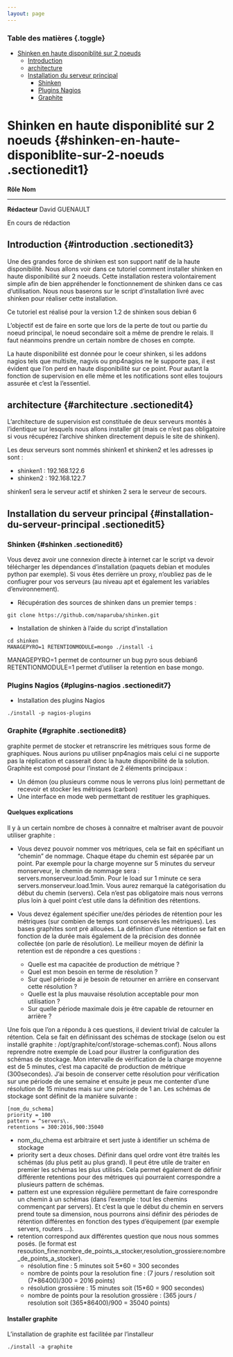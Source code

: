 ```yaml
---
layout: page
---
```


### Table des matières {.toggle}

-   [Shinken en haute disponiblité sur 2
    noeuds](shinken-ha-2noeuds.html#shinken-en-haute-disponiblite-sur-2-noeuds)
    -   [Introduction](shinken-ha-2noeuds.html#introduction)
    -   [architecture](shinken-ha-2noeuds.html#architecture)
    -   [Installation du serveur
        principal](shinken-ha-2noeuds.html#installation-du-serveur-principal)
        -   [Shinken](shinken-ha-2noeuds.html#shinken)
        -   [Plugins Nagios](shinken-ha-2noeuds.html#plugins-nagios)
        -   [Graphite](shinken-ha-2noeuds.html#graphite)

Shinken en haute disponiblité sur 2 noeuds {#shinken-en-haute-disponiblite-sur-2-noeuds .sectionedit1}
==========================================

  **Rôle**        **Nom**
  --------------- ----------------
  **Rédacteur**   David GUENAULT

En cours de rédaction

Introduction {#introduction .sectionedit3}
------------

Une des grandes force de shinken est son support natif de la haute
disponibilité. Nous allons voir dans ce tutoriel comment installer
shinken en haute disponibilité sur 2 noeuds. Cette installation restera
volontairement simple afin de bien appréhender le fonctionnement de
shinken dans ce cas d’utilisation. Nous nous baserons sur le script
d’installation livré avec shinken pour réaliser cette installation.

Ce tutoriel est réalisé pour la version 1.2 de shinken sous debian 6

L’objectif est de faire en sorte que lors de la perte de tout ou partie
du noeud principal, le noeud secondaire soit a même de prendre le
relais. Il faut néanmoins prendre un certain nombre de choses en compte.

La haute disponibilité est donnée pour le coeur shinken, si les addons
nagios tels que multisite, nagvis ou pnp4nagios ne le supporte pas, il
est évident que l’on perd en haute disponibilité sur ce point. Pour
autant la fonction de supervision en elle même et les notifications sont
elles toujours assurée et c’est la l’essentiel.

architecture {#architecture .sectionedit4}
------------

L’architecture de supervision est constituée de deux serveurs montés à
l’identique sur lesquels nous allons installer git (mais ce n’est pas
obligatoire si vous récupérez l’archive shinken directement depuis le
site de shinken).

Les deux serveurs sont nommés shinken1 et shinken2 et les adresses ip
sont :

-   shinken1 : 192.168.122.6
-   shinken2 : 192.168.122.7

shinken1 sera le serveur actif et shinken 2 sera le serveur de secours.

Installation du serveur principal {#installation-du-serveur-principal .sectionedit5}
---------------------------------

### Shinken {#shinken .sectionedit6}

Vous devez avoir une connexion directe à internet car le script va
devoir télécharger les dépendances d’installation (paquets debian et
modules python par exemple). Si vous êtes derrière un proxy, n’oubliez
pas de le confiugrer pour vos serveurs (au niveau apt et également les
variables d’environnement).

-   Récupération des sources de shinken dans un premier temps :

~~~
git clone https://github.com/naparuba/shinken.git
~~~

-   Installation de shinken à l’aide du script d’installation

~~~
cd shinken
MANAGEPYRO=1 RETENTIONMODULE=mongo ./install -i
~~~

MANAGEPYRO=1 permet de contourner un bug pyro sous debian6
RETENTIONMODULE=1 permet d’utiliser la retention en base mongo.

### Plugins Nagios {#plugins-nagios .sectionedit7}

-   Installation des plugins Nagios

~~~
./install -p nagios-plugins
~~~

### Graphite {#graphite .sectionedit8}

graphite permet de stocker et retranscrire les métriques sous forme de
graphiques. Nous aurions pu utiliser pnp4nagios mais celui ci ne
supporte pas la réplication et casserait donc la haute disponibilité de
la solution. Graphite est composé pour l’instant de 2 éléments
principaux :

-   Un démon (ou plusieurs comme nous le verrons plus loin) permettant
    de recevoir et stocker les métriques (carbon)
-   Une interface en mode web permettant de restituer les graphiques.

#### Quelques explications

Il y à un certain nombre de choses à connaitre et maîtriser avant de
pouvoir utiliser graphite :

-   Vous devez pouvoir nommer vos métriques, cela se fait en spécifiant
    un “chemin” de nommage. Chaque étape du chemin est séparée par un
    point. Par exemple pour la charge moyenne sur 5 minutes du serveur
    monserveur, le chemin de nommage sera :
    servers.monserveur.load.5min. Pour le load sur 1 minute ce sera
    servers.monserveur.load.1min. Vous aurez remarqué la catégorisation
    du début du chemin (servers). Cela n’est pas obligatoire mais nous
    verrons plus loin à quel point c’est utile dans la définition des
    rétentions.

-   Vous devez également spécifier une/des périodes de rétention pour
    les métriques (sur combien de temps sont conservés les métriques).
    Les bases graphites sont pré allouées. La définition d’une rétention
    se fait en fonction de la durée mais également de la précision des
    donnée collectée (on parle de résolution). Le meilleur moyen de
    définir la retention est de répondre a ces questions :
    -   Quelle est ma capacitée de production de métrique ?
    -   Quel est mon besoin en terme de résolution ?
    -   Sur quel période ai je besoin de retourner en arrière en
        conservant cette résolution ?
    -   Quelle est la plus mauvaise résolution acceptable pour mon
        utilisation ?
    -   Sur quelle période maximale dois je être capable de retourner en
        arrière ?

Une fois que l’on a répondu à ces questions, il devient trivial de
calculer la rétention. Cela se fait en définissant des schémas de
stockage (selon ou est installé graphite :
/opt/graphite/conf/storage-schemas.conf). Nous allons reprendre notre
exemple de Load pour illustrer la configuration des schémas de stockage.
Mon intervalle de vérification de la charge moyenne est de 5 minutes,
c’est ma capacité de production de métrique (300secondes). J’ai besoin
de conserver cette résolution pour vérification sur une période de une
semaine et ensuite je peux me contenter d’une résolution de 15 minutes
mais sur une période de 1 an. Les schémas de stockage sont définit de la
manière suivante :

~~~
[nom_du_schema]
priority = 100
pattern = ^servers\.
retentions = 300:2016,900:35040
~~~

-   nom\_du\_chema est arbitraire et sert juste à identifier un schéma
    de stockage
-   priority sert a deux choses. Définir dans quel ordre vont être
    traités les schémas (du plus petit au plus grand). Il peut être
    utile de traiter en premier les schémas les plus utilisés. Cela
    permet également de définir différente retentions pour des métriques
    qui pourraient correspondre a plusieurs pattern de schémas.
-   pattern est une expression régulière permettant de faire
    correspondre un chemin à un schémas (dans l’exemple : tout les
    chemins commençant par servers). Et c’est la que le début du chemin
    en servers prend toute sa dimension, nous pourrons ainsi définir des
    périodes de rétention différentes en fonction des types d’équipement
    (par exemple servers, routers …).
-   retention correspond aux différentes question que nous nous sommes
    posés. (le format est
    resoution\_fine:nombre\_de\_points\_a\_stocker,resolution\_grossiere:nombre\_de\_points\_a\_stocker).
    -   résolution fine : 5 minutes soit 5\*60 = 300 secondes
    -   nombre de points pour la resolution fine : (7 jours / resolution
        soit (7\*86400)/300 = 2016 points)
    -   résolution grossière : 15 minutes soit (15\*60 = 900 secondes)
    -   nombre de points pour la resolution grossière : (365 jours /
        resolution soit (365\*86400)/900 = 35040 points)

#### Installer graphite

L’installation de graphite est facilitée par l’installeur

~~~
./install -a graphite
~~~
